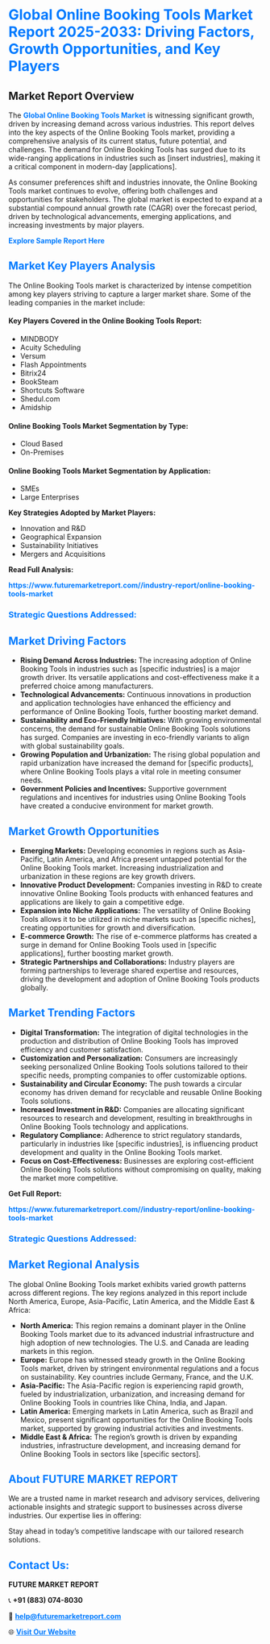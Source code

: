<h1 style="color: #007BFF;">Global Online Booking Tools Market Report 2025-2033: Driving Factors, Growth Opportunities, and Key Players</h1>

<section id="overview">
<h2>Market Report Overview</h2>
<p>The <a href="https://www.futuremarketreport.com//industry-report/online-booking-tools-market" style="color: #007BFF; text-decoration: none;"><strong>Global Online Booking Tools Market</strong></a> is witnessing significant growth, driven by increasing demand across various industries. This report delves into the key aspects of the Online Booking Tools market, providing a comprehensive analysis of its current status, future potential, and challenges. The demand for Online Booking Tools has surged due to its wide-ranging applications in industries such as [insert industries], making it a critical component in modern-day [applications].</p>
<p>As consumer preferences shift and industries innovate, the Online Booking Tools market continues to evolve, offering both challenges and opportunities for stakeholders. The global market is expected to expand at a substantial compound annual growth rate (CAGR) over the forecast period, driven by technological advancements, emerging applications, and increasing investments by major players.</p>
</section>

<section id="overview">
<p><a href="https://www.futuremarketreport.com//request-sample/reportId=47935" style="color: #007BFF; text-decoration: none;"><strong>Explore Sample Report Here</strong></a></p>
</section>

<section id="key-players">
<h2 style="color: #007BFF;">Market Key Players Analysis</h2>
<p>The Online Booking Tools market is characterized by intense competition among key players striving to capture a larger market share. Some of the leading companies in the market include:</p>
<h4>Key Players Covered in the Online Booking Tools Report:</h4>
<ul><li>MINDBODY</li><li>Acuity Scheduling</li><li>Versum</li><li>Flash Appointments</li><li>Bitrix24</li><li>BookSteam</li><li>Shortcuts Software</li><li>Shedul.com</li><li>Amidship</li></ul>
<h4>Online Booking Tools Market Segmentation by Type:</h4>
<ul><li>Cloud Based</li><li>On-Premises</li></ul>

<h4>Online Booking Tools Market Segmentation by Application:</h4>
<ul><li>SMEs</li><li>Large Enterprises</li></ul>
<p><strong>Key Strategies Adopted by Market Players:</strong></p>
<ul>
<li>Innovation and R&D</li>
<li>Geographical Expansion</li>
<li>Sustainability Initiatives</li>
<li>Mergers and Acquisitions</li>
</ul>
</section>

<section>
<p><strong>Read Full Analysis: </strong></p><a href="https://www.futuremarketreport.com//industry-report/online-booking-tools-market" style="color: #007BFF; text-decoration: none;"><strong>https://www.futuremarketreport.com//industry-report/online-booking-tools-market</strong></a>
<h3 style="color: #007BFF;">Strategic Questions Addressed:</h3>
</section>

<section id="driving-factors">
<h2 style="color: #007BFF;">Market Driving Factors</h2>
<ul>
<li><strong>Rising Demand Across Industries:</strong> The increasing adoption of Online Booking Tools in industries such as [specific industries] is a major growth driver. Its versatile applications and cost-effectiveness make it a preferred choice among manufacturers.</li>
<li><strong>Technological Advancements:</strong> Continuous innovations in production and application technologies have enhanced the efficiency and performance of Online Booking Tools, further boosting market demand.</li>
<li><strong>Sustainability and Eco-Friendly Initiatives:</strong> With growing environmental concerns, the demand for sustainable Online Booking Tools solutions has surged. Companies are investing in eco-friendly variants to align with global sustainability goals.</li>
<li><strong>Growing Population and Urbanization:</strong> The rising global population and rapid urbanization have increased the demand for [specific products], where Online Booking Tools plays a vital role in meeting consumer needs.</li>
<li><strong>Government Policies and Incentives:</strong> Supportive government regulations and incentives for industries using Online Booking Tools have created a conducive environment for market growth.</li>
</ul>
</section>

<section id="growth-opportunities">
<h2 style="color: #007BFF;">Market Growth Opportunities</h2>
<ul>
<li><strong>Emerging Markets:</strong> Developing economies in regions such as Asia-Pacific, Latin America, and Africa present untapped potential for the Online Booking Tools market. Increasing industrialization and urbanization in these regions are key growth drivers.</li>
<li><strong>Innovative Product Development:</strong> Companies investing in R&D to create innovative Online Booking Tools products with enhanced features and applications are likely to gain a competitive edge.</li>
<li><strong>Expansion into Niche Applications:</strong> The versatility of Online Booking Tools allows it to be utilized in niche markets such as [specific niches], creating opportunities for growth and diversification.</li>
<li><strong>E-commerce Growth:</strong> The rise of e-commerce platforms has created a surge in demand for Online Booking Tools used in [specific applications], further boosting market growth.</li>
<li><strong>Strategic Partnerships and Collaborations:</strong> Industry players are forming partnerships to leverage shared expertise and resources, driving the development and adoption of Online Booking Tools products globally.</li>
</ul>
</section>

<section id="trending-factors">
<h2 style="color: #007BFF;">Market Trending Factors</h2>
<ul>
<li><strong>Digital Transformation:</strong> The integration of digital technologies in the production and distribution of Online Booking Tools has improved efficiency and customer satisfaction.</li>
<li><strong>Customization and Personalization:</strong> Consumers are increasingly seeking personalized Online Booking Tools solutions tailored to their specific needs, prompting companies to offer customizable options.</li>
<li><strong>Sustainability and Circular Economy:</strong> The push towards a circular economy has driven demand for recyclable and reusable Online Booking Tools solutions.</li>
<li><strong>Increased Investment in R&D:</strong> Companies are allocating significant resources to research and development, resulting in breakthroughs in Online Booking Tools technology and applications.</li>
<li><strong>Regulatory Compliance:</strong> Adherence to strict regulatory standards, particularly in industries like [specific industries], is influencing product development and quality in the Online Booking Tools market.</li>
<li><strong>Focus on Cost-Effectiveness:</strong> Businesses are exploring cost-efficient Online Booking Tools solutions without compromising on quality, making the market more competitive.</li>
</ul>
</section>

<section>
<p><strong>Get Full Report: </strong></p><a href="https://www.futuremarketreport.com//industry-report/online-booking-tools-market" style="color: #007BFF; text-decoration: none;"><strong>https://www.futuremarketreport.com//industry-report/online-booking-tools-market</strong></a>
<h3 style="color: #007BFF;">Strategic Questions Addressed:</h3>
</section>


<section id="regional-analysis">
<h2 style="color: #007BFF;">Market Regional Analysis</h2>
<p>The global Online Booking Tools market exhibits varied growth patterns across different regions. The key regions analyzed in this report include North America, Europe, Asia-Pacific, Latin America, and the Middle East & Africa:</p>
<ul>
<li><strong>North America:</strong> This region remains a dominant player in the Online Booking Tools market due to its advanced industrial infrastructure and high adoption of new technologies. The U.S. and Canada are leading markets in this region.</li>
<li><strong>Europe:</strong> Europe has witnessed steady growth in the Online Booking Tools market, driven by stringent environmental regulations and a focus on sustainability. Key countries include Germany, France, and the U.K.</li>
<li><strong>Asia-Pacific:</strong> The Asia-Pacific region is experiencing rapid growth, fueled by industrialization, urbanization, and increasing demand for Online Booking Tools in countries like China, India, and Japan.</li>
<li><strong>Latin America:</strong> Emerging markets in Latin America, such as Brazil and Mexico, present significant opportunities for the Online Booking Tools market, supported by growing industrial activities and investments.</li>
<li><strong>Middle East & Africa:</strong> The region’s growth is driven by expanding industries, infrastructure development, and increasing demand for Online Booking Tools in sectors like [specific sectors].</li>
</ul>
</section>

<footer>
<h2 style="color: #007BFF;">About FUTURE MARKET REPORT</h2>
<p>We are a trusted name in market research and advisory services, delivering actionable insights and strategic support to businesses across diverse industries. Our expertise lies in offering:</p>

<p>Stay ahead in today’s competitive landscape with our tailored research solutions.</p>

<h2 style="color: #007BFF;">Contact Us:</h2>
<p><strong>FUTURE MARKET REPORT</strong></p>
<p>📞 <strong>+91 (883) 074-8030</strong></p>
<p>📧 <strong><a href="mailto:help@futuremarketreport.com" style="color: #007BFF;">help@futuremarketreport.com</a></strong></p>
<p>🌐 <strong><a href="https://www.futuremarketreport.com/" style="color: #007BFF;">Visit Our Website</a></strong></p>
</footer>